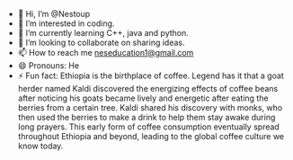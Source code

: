 - 👋 Hi, I’m @Nestoup
- 👀 I’m interested in coding. 
- 🌱 I’m currently learning C++, java and python.
- 💞️ I’m looking to collaborate on sharing ideas.
- 📫 How to reach me  neseducation1@gmail.com
- 😄 Pronouns: He
- ⚡ Fun fact: Ethiopia is the birthplace of coffee. Legend has it that a goat herder named Kaldi discovered
                the energizing effects of coffee beans after noticing his goats became lively and energetic after eating
               the berries from a certain tree. Kaldi shared his discovery with monks, who then used the berries to make
               a drink to help them stay awake during long prayers. This early form of coffee consumption eventually spread throughout
               Ethiopia and beyond, leading to the global coffee culture we know today.

<!---
Nestoup/Nestoup is a ✨ special ✨ repository because its `README.md` (this file) appears on your GitHub profile.
You can click the Preview link to take a look at your changes.
--->
